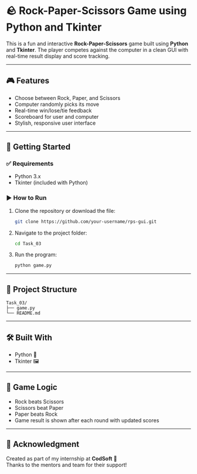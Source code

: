 
# 🪨 Rock-Paper-Scissors Game using Python and Tkinter

This is a fun and interactive **Rock-Paper-Scissors** game built using **Python** and **Tkinter**. The player competes against the computer in a clean GUI with real-time result display and score tracking.

---

## 🎮 Features

- Choose between Rock, Paper, and Scissors
- Computer randomly picks its move
- Real-time win/lose/tie feedback
- Scoreboard for user and computer
- Stylish, responsive user interface

---


## 🚀 Getting Started

### ✅ Requirements

- Python 3.x
- Tkinter (included with Python)

### ▶️ How to Run

1. Clone the repository or download the file:
   ```bash
   git clone https://github.com/your-username/rps-gui.git
   ```
2. Navigate to the project folder:
   ```bash
   cd Task_03
   ```
3. Run the program:
   ```bash
   python game.py
   ```

---

## 📂 Project Structure

```
Task_03/
├── game.py
└── README.md
```

---

## 🛠️ Built With

- Python 🐍
- Tkinter 🖼️

---

## 🧠 Game Logic

- Rock beats Scissors
- Scissors beat Paper
- Paper beats Rock
- Game result is shown after each round with updated scores

---

## 🙌 Acknowledgment

Created as part of my internship at **CodSoft** 💙  
Thanks to the mentors and team for their support!



